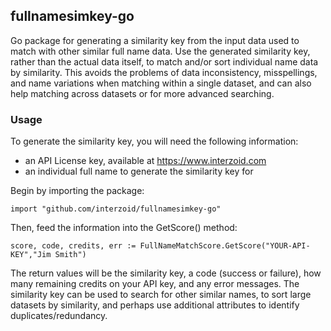## fullnamesimkey-go

Go package for generating a similarity key from the input data used to match with other similar full name data. Use the generated similarity key, rather than the actual data itself, to match and/or sort individual name data by similarity. This avoids the problems of data inconsistency, misspellings, and name variations when matching within a single dataset, and can also help matching across datasets or for more advanced searching.

### Usage

To generate the similarity key, you will need the following information:

- an API License key, available at https://www.interzoid.com
- an individual full name to generate the similarity key for

Begin by importing the package:

    import "github.com/interzoid/fullnamesimkey-go"

Then, feed the information into the GetScore() method:

    score, code, credits, err := FullNameMatchScore.GetScore("YOUR-API-KEY","Jim Smith")


The return values will be the similarity key, a code (success or failure), how many remaining credits on your API key, and any error messages. The similarity key can be used to search for other similar names, to sort large datasets by similarity, and perhaps use additional attributes to identify duplicates/redundancy.